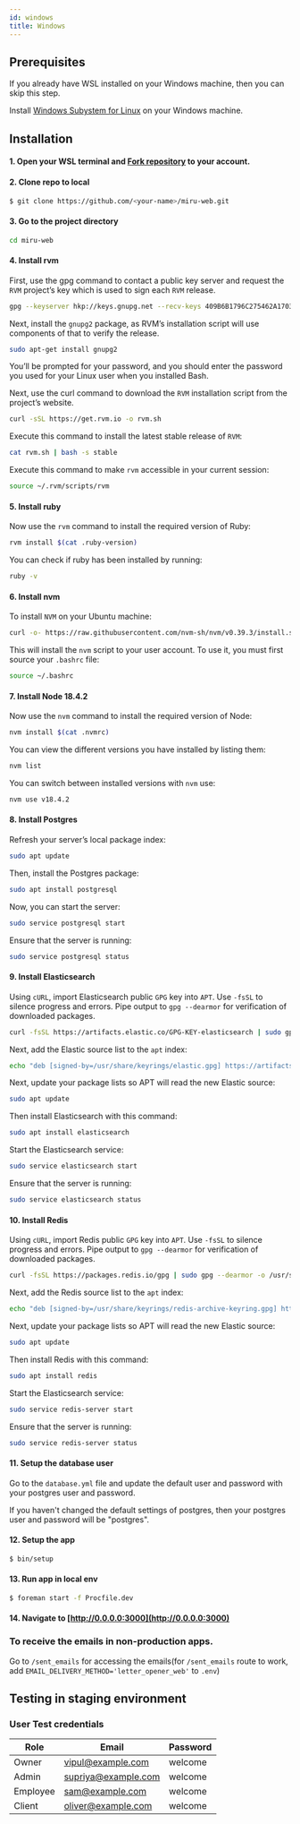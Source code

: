 ```yaml
---
id: windows
title: Windows
---
```


## Prerequisites

If you already have WSL installed on your Windows machine, then you can skip
this step.

Install
[Windows Subystem for Linux](https://learn.microsoft.com/en-us/windows/wsl/install-manual)
on your Windows machine.

## Installation

#### 1. Open your WSL terminal and [Fork repository](https://github.com/saeloun/miru-web/fork) to your account.

#### 2. Clone repo to local

```bash
$ git clone https://github.com/<your-name>/miru-web.git
```

#### 3. Go to the project directory

```bash
cd miru-web
```

#### 4. Install rvm

First, use the gpg command to contact a public key server and request the `RVM`
project’s key which is used to sign each `RVM` release.

```bash
gpg --keyserver hkp://keys.gnupg.net --recv-keys 409B6B1796C275462A1703113804BB82D39DC0E3 7D2BAF1CF37B13E2069D6956105BD0E739499BDB
```

Next, install the `gnupg2` package, as RVM’s installation script will use
components of that to verify the release.

```bash
sudo apt-get install gnupg2
```

You’ll be prompted for your password, and you should enter the password you used
for your Linux user when you installed Bash.

Next, use the curl command to download the `RVM` installation script from the
project’s website.

```bash
curl -sSL https://get.rvm.io -o rvm.sh
```

Execute this command to install the latest stable release of `RVM`:

```bash
cat rvm.sh | bash -s stable
```

Execute this command to make `rvm` accessible in your current session:

```bash
source ~/.rvm/scripts/rvm
```

#### 5. Install ruby

Now use the `rvm` command to install the required version of Ruby:

```bash
rvm install $(cat .ruby-version)
```

You can check if ruby has been installed by running:

```bash
ruby -v
```

#### 6. Install nvm

To install `NVM` on your Ubuntu machine:

```bash
curl -o- https://raw.githubusercontent.com/nvm-sh/nvm/v0.39.3/install.sh | bash
```

This will install the `nvm` script to your user account. To use it, you must
first source your `.bashrc` file:

```bash
source ~/.bashrc
```

#### 7. Install Node 18.4.2

Now use the `nvm` command to install the required version of Node:

```bash
nvm install $(cat .nvmrc)
```

You can view the different versions you have installed by listing them:

```bash
nvm list
```

You can switch between installed versions with `nvm` use:

```bash
nvm use v18.4.2
```

#### 8. Install Postgres

Refresh your server’s local package index:

```bash
sudo apt update
```

Then, install the Postgres package:

```bash
sudo apt install postgresql
```

Now, you can start the server:

```bash
sudo service postgresql start
```

Ensure that the server is running:

```bash
sudo service postgresql status
```

#### 9. Install Elasticsearch

Using `cURL`, import Elasticsearch public `GPG` key into `APT`. Use `-fsSL` to
silence progress and errors. Pipe output to `gpg --dearmor` for verification of
downloaded packages.

```bash
curl -fsSL https://artifacts.elastic.co/GPG-KEY-elasticsearch | sudo gpg --dearmor -o /usr/share/keyrings/elastic.gpg
```

Next, add the Elastic source list to the `apt` index:

```bash
echo "deb [signed-by=/usr/share/keyrings/elastic.gpg] https://artifacts.elastic.co/packages/7.x/apt stable main" | sudo tee -a /etc/apt/sources.list.d/elastic-7.x.list
```

Next, update your package lists so APT will read the new Elastic source:

```bash
sudo apt update
```

Then install Elasticsearch with this command:

```bash
sudo apt install elasticsearch
```

Start the Elasticsearch service:

```bash
sudo service elasticsearch start
```

Ensure that the server is running:

```bash
sudo service elasticsearch status
```

#### 10. Install Redis

Using `cURL`, import Redis public `GPG` key into `APT`. Use `-fsSL` to silence
progress and errors. Pipe output to `gpg --dearmor` for verification of
downloaded packages.

```bash
curl -fsSL https://packages.redis.io/gpg | sudo gpg --dearmor -o /usr/share/keyrings/redis-archive-keyring.gpg
```

Next, add the Redis source list to the `apt` index:

```bash
echo "deb [signed-by=/usr/share/keyrings/redis-archive-keyring.gpg] https://packages.redis.io/deb $(lsb_release -cs) main" | sudo tee /etc/apt/sources.list.d/redis.list
```

Next, update your package lists so APT will read the new Elastic source:

```bash
sudo apt update
```

Then install Redis with this command:

```bash
sudo apt install redis
```

Start the Elasticsearch service:

```bash
sudo service redis-server start
```

Ensure that the server is running:

```bash
sudo service redis-server status
```

#### 11. Setup the database user

Go to the `database.yml` file and update the default user and password with your
postgres user and password.

If you haven't changed the default settings of postgres, then your postgres user
and password will be "postgres".

#### 12. Setup the app

```bash
$ bin/setup
```

#### 13. Run app in local env

```bash
$ foreman start -f Procfile.dev
```

#### 14. Navigate to [http://0.0.0.0:3000](http://0.0.0.0:3000)

### To receive the emails in non-production apps.

Go to `/sent_emails` for accessing the emails(for `/sent_emails` route to work,
add `EMAIL_DELIVERY_METHOD='letter_opener_web'` to `.env`)

## Testing in staging environment

### User Test credentials

| Role     | Email               | Password |
| -------- | ------------------- | -------- |
| Owner    | vipul@example.com   | welcome  |
| Admin    | supriya@example.com | welcome  |
| Employee | sam@example.com     | welcome  |
| Client   | oliver@example.com  | welcome  |
